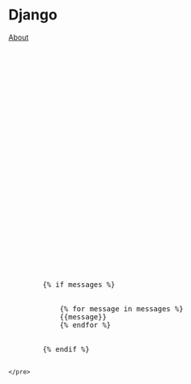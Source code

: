 <h1> Django </h1>
<a href="#project">About</a>
<br>
<br>
<br>
<br>
<br>
<br>
<br>
<br>
<br>
<br>
<br>
<br>
<br>
<br>
<br>
<br>
<br>
<br>
<br>
<br>
<br>
<br>
<br>
<br>
<br>
<br>
<br>
<br>
<section id="project" class="project">
    <pre>
        {% if messages %}
        <div class="alert alert-primary" role="alert">
            {% for message in messages %}
            {{message}}
            {% endfor %}
        </div>
        {% endif %}
        
    </pre>
</section>
